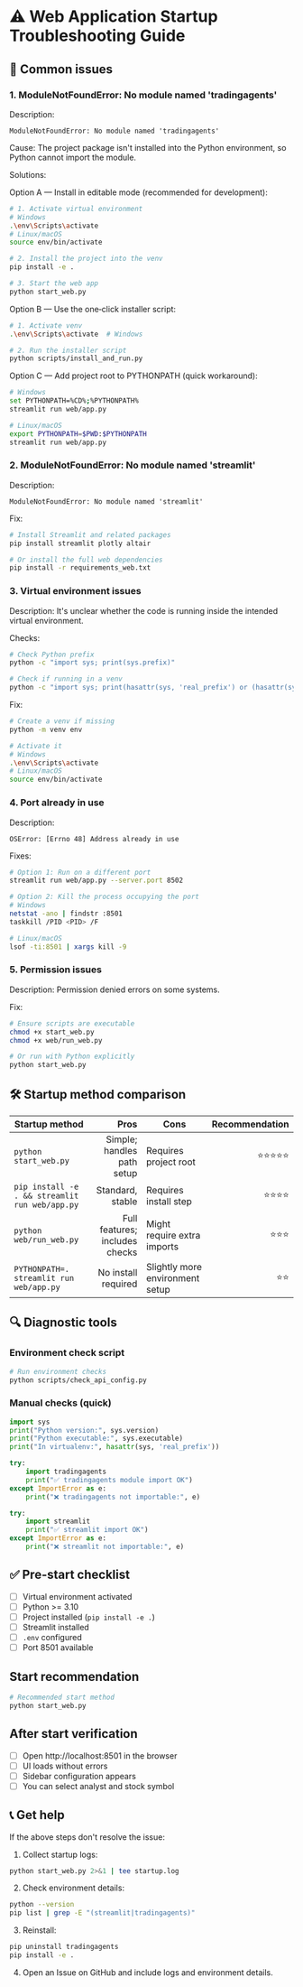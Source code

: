 # ⚠️ Web Application Startup Troubleshooting Guide

## 🚨 Common issues

### 1. ModuleNotFoundError: No module named 'tradingagents'

Description:

```
ModuleNotFoundError: No module named 'tradingagents'
```

Cause: The project package isn't installed into the Python environment, so Python cannot import the module.

Solutions:

Option A — Install in editable mode (recommended for development):

```bash
# 1. Activate virtual environment
# Windows
.\env\Scripts\activate
# Linux/macOS
source env/bin/activate

# 2. Install the project into the venv
pip install -e .

# 3. Start the web app
python start_web.py
```

Option B — Use the one‑click installer script:

```bash
# 1. Activate venv
.\env\Scripts\activate  # Windows

# 2. Run the installer script
python scripts/install_and_run.py
```

Option C — Add project root to PYTHONPATH (quick workaround):

```bash
# Windows
set PYTHONPATH=%CD%;%PYTHONPATH%
streamlit run web/app.py

# Linux/macOS
export PYTHONPATH=$PWD:$PYTHONPATH
streamlit run web/app.py
```

### 2. ModuleNotFoundError: No module named 'streamlit'

Description:

```
ModuleNotFoundError: No module named 'streamlit'
```

Fix:

```bash
# Install Streamlit and related packages
pip install streamlit plotly altair

# Or install the full web dependencies
pip install -r requirements_web.txt
```

### 3. Virtual environment issues

Description: It's unclear whether the code is running inside the intended virtual environment.

Checks:

```bash
# Check Python prefix
python -c "import sys; print(sys.prefix)"

# Check if running in a venv
python -c "import sys; print(hasattr(sys, 'real_prefix') or (hasattr(sys, 'base_prefix') and sys.base_prefix != sys.prefix))"
```

Fix:

```bash
# Create a venv if missing
python -m venv env

# Activate it
# Windows
.\env\Scripts\activate
# Linux/macOS
source env/bin/activate
```

### 4. Port already in use

Description:

```
OSError: [Errno 48] Address already in use
```

Fixes:

```bash
# Option 1: Run on a different port
streamlit run web/app.py --server.port 8502

# Option 2: Kill the process occupying the port
# Windows
netstat -ano | findstr :8501
taskkill /PID <PID> /F

# Linux/macOS
lsof -ti:8501 | xargs kill -9
```

### 5. Permission issues

Description: Permission denied errors on some systems.

Fix:

```bash
# Ensure scripts are executable
chmod +x start_web.py
chmod +x web/run_web.py

# Or run with Python explicitly
python start_web.py
```

## 🛠️ Startup method comparison

| Startup method | Pros | Cons | Recommendation |
|---|---:|---|---:|
| `python start_web.py` | Simple; handles path setup | Requires project root | ⭐⭐⭐⭐⭐ |
| `pip install -e . && streamlit run web/app.py` | Standard, stable | Requires install step | ⭐⭐⭐⭐ |
| `python web/run_web.py` | Full features; includes checks | Might require extra imports | ⭐⭐⭐ |
| `PYTHONPATH=. streamlit run web/app.py` | No install required | Slightly more environment setup | ⭐⭐ |

## 🔍 Diagnostic tools

### Environment check script

```bash
# Run environment checks
python scripts/check_api_config.py
```

### Manual checks (quick)

```python
import sys
print("Python version:", sys.version)
print("Python executable:", sys.executable)
print("In virtualenv:", hasattr(sys, 'real_prefix'))

try:
    import tradingagents
    print("✅ tradingagents module import OK")
except ImportError as e:
    print("❌ tradingagents not importable:", e)

try:
    import streamlit
    print("✅ streamlit import OK")
except ImportError as e:
    print("❌ streamlit not importable:", e)
```

## ✅ Pre-start checklist

- [ ] Virtual environment activated
- [ ] Python >= 3.10
- [ ] Project installed (`pip install -e .`)
- [ ] Streamlit installed
- [ ] `.env` configured
- [ ] Port 8501 available

## Start recommendation

```bash
# Recommended start method
python start_web.py
```

## After start verification

- [ ] Open http://localhost:8501 in the browser
- [ ] UI loads without errors
- [ ] Sidebar configuration appears
- [ ] You can select analyst and stock symbol

## 📞 Get help

If the above steps don't resolve the issue:

1. Collect startup logs:

```bash
python start_web.py 2>&1 | tee startup.log
```

2. Check environment details:

```bash
python --version
pip list | grep -E "(streamlit|tradingagents)"
```

3. Reinstall:

```bash
pip uninstall tradingagents
pip install -e .
```

4. Open an Issue on GitHub and include logs and environment details.
